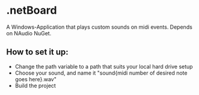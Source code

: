 # .netBoard
A Windows-Application that plays custom sounds on midi events. Depends on NAudio NuGet.

## How to set it up:

* Change the path variable to a path that suits your local hard drive setup
* Choose your sound, and name it "sound{midi number of desired note goes here}.wav"
* Build the project
